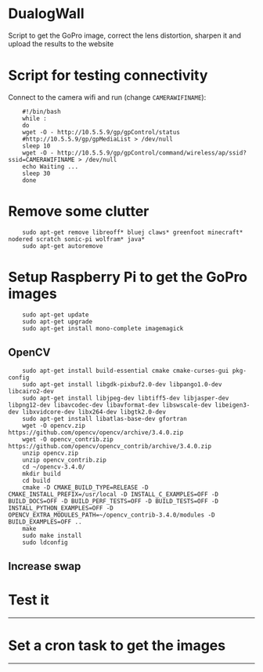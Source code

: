 # DualogWall
Script to get the GoPro image, correct the lens distortion, sharpen it and upload the results to the website

# Script for testing connectivity 
Connect to the camera wifi and run (change `CAMERAWIFINAME`):

        #!/bin/bash
        while :
        do
        wget -O - http://10.5.5.9/gp/gpControl/status
        #http://10.5.5.9/gp/gpMediaList > /dev/null
        sleep 10
        wget -O - http://10.5.5.9/gp/gpControl/command/wireless/ap/ssid?ssid=CAMERAWIFINAME > /dev/null
        echo Waiting ...
        sleep 30
        done

# Remove some clutter

        sudo apt-get remove libreoff* bluej claws* greenfoot minecraft* nodered scratch sonic-pi wolfram* java*
        sudo apt-get autoremove
        
# Setup Raspberry Pi to get the GoPro images
        
        sudo apt-get update
        sudo apt-get upgrade
        sudo apt-get install mono-complete imagemagick


## OpenCV
        sudo apt-get install build-essential cmake cmake-curses-gui pkg-config 
        sudo apt-get install libgdk-pixbuf2.0-dev libpango1.0-dev libcairo2-dev 
        sudo apt-get install libjpeg-dev libtiff5-dev libjasper-dev libpng12-dev libavcodec-dev libavformat-dev libswscale-dev libeigen3-dev libxvidcore-dev libx264-dev libgtk2.0-dev
        sudo apt-get install libatlas-base-dev gfortran
        wget -O opencv.zip https://github.com/opencv/opencv/archive/3.4.0.zip
        wget -O opencv_contrib.zip https://github.com/opencv/opencv_contrib/archive/3.4.0.zip 
        unzip opencv.zip
        unzip opencv_contrib.zip
        cd ~/opencv-3.4.0/
        mkdir build
        cd build
        cmake -D CMAKE_BUILD_TYPE=RELEASE -D CMAKE_INSTALL_PREFIX=/usr/local -D INSTALL_C_EXAMPLES=OFF -D BUILD_DOCS=OFF -D BUILD_PERF_TESTS=OFF -D BUILD_TESTS=OFF -D INSTALL_PYTHON_EXAMPLES=OFF -D OPENCV_EXTRA_MODULES_PATH=~/opencv_contrib-3.4.0/modules -D BUILD_EXAMPLES=OFF ..
        make
        sudo make install
        sudo ldconfig

## Increase swap




# Test it
---

# Set a cron task to get the images
---
